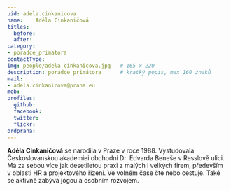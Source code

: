 ```yaml
---
uid: adela.cinkanicova
name:    Adéla Cinkaničová
titles:
  before: 
  after:
category:                
- poradce_primatora
contactType: 
img: people/adela-cinkanicova.jpg   # 165 x 220
description: poradce primátora    	# kratký popis, max 160 znaků
mail:
- adela.cinkanicova@praha.eu
mob: 
profiles:
  github:       
  facebook:    
  twitter: 		  
  flickr:		  
ordpraha: 
---
```


**Adéla Cinkaničová** se narodila v Praze v roce 1988. Vystudovala Českoslovanskou akademiei obchodní Dr. Edvarda Beneše v Resslově ulici. Má za sebou více jak desetiletou praxi z malých i velkých firem, především v oblasti HR a projektového řízení. Ve volném čase čte nebo cestuje. Také se aktivně zabývá jógou a osobním rozvojem.

